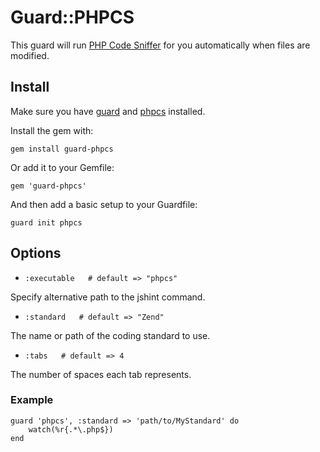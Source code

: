 # Guard::PHPCS

This guard will run [PHP Code Sniffer](http://pear.php.net/package/PHP_CodeSniffer) for you automatically when files are modified.

## Install

Make sure you have [guard](http://github.com/guard/guard) and [phpcs](http://pear.php.net/package/PHP_CodeSniffer) installed.

Install the gem with:

    gem install guard-phpcs

Or add it to your Gemfile:

    gem 'guard-phpcs'

And then add a basic setup to your Guardfile:

    guard init phpcs

## Options

* `:executable   # default => "phpcs"`

Specify alternative path to the jshint command.

* `:standard   # default => "Zend"`

The name or path of the coding standard to use.

* `:tabs   # default => 4`

The number of spaces each tab represents.

### Example

	guard 'phpcs', :standard => 'path/to/MyStandard' do
		watch(%r{.*\.php$})
	end
